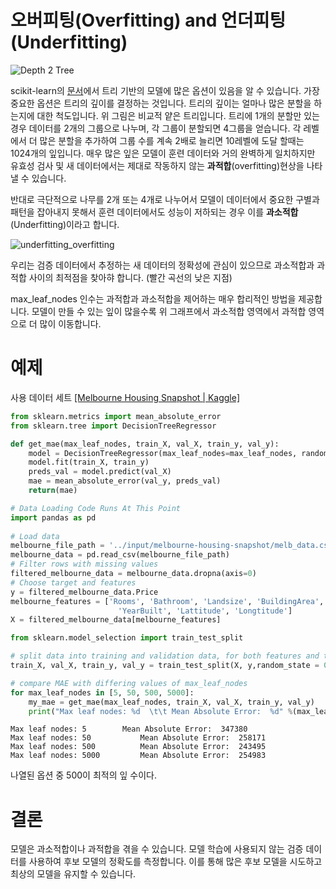 ﻿# 오버피팅(Overfitting) and 언더피팅(Underfitting)

![Depth 2 Tree](http://i.imgur.com/R3ywQsR.png)

scikit-learn의 [문서](http://scikit-learn.org/stable/modules/generated/sklearn.tree.DecisionTreeRegressor.html)에서 트리 기반의 모델에 많은 옵션이 있음을 알 수 있습니다. 가장 중요한 옵션은 트리의 깊이를 결정하는 것입니다. 트리의 깊이는 얼마나 많은 분할을 하는지에 대한 척도입니다. 위 그림은 비교적 얕은 트리입니다. 트리에 1개의 분할만 있는 경우 데이터를 2개의 그룹으로 나누며, 각 그룹이 분할되면 4그룹을 얻습니다. 각 레벨에서 더 많은 분할을 추가하여 그룹 수를 계속 2배로 늘리면 10레벨에 도달 할때는 1024개의 잎입니다. 매우 많은 잎은 모델이 훈련 데이터와 거의 완벽하게 일치하지만 유효성 검사 및 새 데이터에서는 제대로 작동하지 않는 **과적합**(overfitting)현상을 나타낼 수 있습니다.

반대로 극단적으로 나무를 2개 또는 4개로 나누어서 모델이 데이터에서 중요한 구별과 패턴을 잡아내지 못해서 훈련 데이터에서도 성능이 저하되는 경우 이를 **과소적합**(Underfitting)이라고 합니다.

![underfitting_overfitting](http://i.imgur.com/2q85n9s.png)

우리는 검증 데이터에서 추정하는 새 데이터의 정확성에 관심이 있으므로 과소적합과 과적합 사이의 최적점을 찾아햐 합니다. (빨간 곡선의 낮은 지점)

max_leaf_nodes 인수는 과적합과 과소적합을 제어하는 매우 합리적인 방법을 제공합니다. 모델이 만들 수 있는 잎이 많을수록 위 그래프에서 과소적합 영역에서 과적합 영역으로 더 많이 이동합니다.

# 예제
사용 데이터 세트 [[Melbourne Housing Snapshot | Kaggle]](https://www.kaggle.com/dansbecker/melbourne-housing-snapshot/home)

```python
from sklearn.metrics import mean_absolute_error
from sklearn.tree import DecisionTreeRegressor

def get_mae(max_leaf_nodes, train_X, val_X, train_y, val_y):
    model = DecisionTreeRegressor(max_leaf_nodes=max_leaf_nodes, random_state=0)
    model.fit(train_X, train_y)
    preds_val = model.predict(val_X)
    mae = mean_absolute_error(val_y, preds_val)
    return(mae)
```

```python
# Data Loading Code Runs At This Point
import pandas as pd
    
# Load data
melbourne_file_path = '../input/melbourne-housing-snapshot/melb_data.csv'
melbourne_data = pd.read_csv(melbourne_file_path) 
# Filter rows with missing values
filtered_melbourne_data = melbourne_data.dropna(axis=0)
# Choose target and features
y = filtered_melbourne_data.Price
melbourne_features = ['Rooms', 'Bathroom', 'Landsize', 'BuildingArea', 
                        'YearBuilt', 'Lattitude', 'Longtitude']
X = filtered_melbourne_data[melbourne_features]

from sklearn.model_selection import train_test_split

# split data into training and validation data, for both features and target
train_X, val_X, train_y, val_y = train_test_split(X, y,random_state = 0)
```

```python
# compare MAE with differing values of max_leaf_nodes
for max_leaf_nodes in [5, 50, 500, 5000]:
    my_mae = get_mae(max_leaf_nodes, train_X, val_X, train_y, val_y)
    print("Max leaf nodes: %d  \t\t Mean Absolute Error:  %d" %(max_leaf_nodes, my_mae))
```
```
Max leaf nodes: 5  		 Mean Absolute Error:  347380
Max leaf nodes: 50  		 Mean Absolute Error:  258171
Max leaf nodes: 500  		 Mean Absolute Error:  243495
Max leaf nodes: 5000  		 Mean Absolute Error:  254983
```
나열된 옵션 중 500이 최적의 잎 수이다.

# 결론
모델은 과소적합이나 과적합을 겪을 수 있습니다.  모델 학습에 사용되지 않는 검증 데이터를 사용하여 후보 모델의 정확도를 측정합니다. 이를 통해 많은 후보 모델을 시도하고 최상의 모델을 유지할 수 있습니다.
